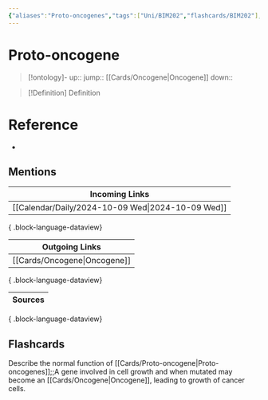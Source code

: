 ```yaml
---
{"aliases":"Proto-oncogenes","tags":["Uni/BIM202","flashcards/BIM202"],"dg-publish":true,"permalink":"/cards/proto-oncogene/","dgPassFrontmatter":true}
---
```


# Proto-oncogene

> [!ontology]-
> up:: 
> jump:: [[Cards/Oncogene\|Oncogene]]
> down:: 

> [!Definition] Definition

# Reference

- 

## Mentions

| Incoming Links                                       |
| ---------------------------------------------------- |
| [[Calendar/Daily/2024-10-09 Wed\|2024-10-09 Wed]] |

{ .block-language-dataview}

| Outgoing Links                  |
| ------------------------------- |
| [[Cards/Oncogene\|Oncogene]] |

{ .block-language-dataview}

| Sources |
| ------- |

{ .block-language-dataview}

## Flashcards

Describe the normal function of [[Cards/Proto-oncogene\|Proto-oncogenes]];;A gene involved in cell growth and when mutated may become an [[Cards/Oncogene\|Oncogene]], leading to growth of cancer cells.
<!--SR:!2024-10-19,3,250-->